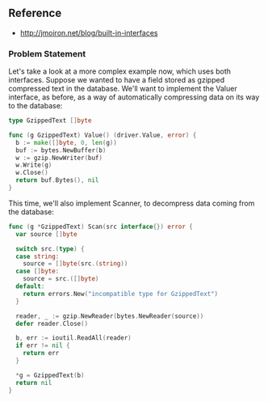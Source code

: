 ## Reference
- http://jmoiron.net/blog/built-in-interfaces

### Problem Statement
Let's take a look at a more complex example now, which uses both interfaces. Suppose we wanted to have a field stored as gzipped compressed text in the database. We'll want to implement the Valuer interface, as before, as a way of automatically compressing data on its way to the database:

```go
type GzippedText []byte

func (g GzippedText) Value() (driver.Value, error) {
  b := make([]byte, 0, len(g))
  buf := bytes.NewBuffer(b)
  w := gzip.NewWriter(buf)
  w.Write(g)
  w.Close()
  return buf.Bytes(), nil
}
```

This time, we'll also implement Scanner, to decompress data coming from the database:
```go
func (g *GzippedText) Scan(src interface{}) error {
  var source []byte

  switch src.(type) {
  case string:
    source = []byte(src.(string))
  case []byte:
    source = src.([]byte)
  default:
    return errors.New("incompatible type for GzippedText")
  }

  reader, _ := gzip.NewReader(bytes.NewReader(source))
  defer reader.Close()

  b, err := ioutil.ReadAll(reader)
  if err != nil {
    return err
  }

  *g = GzippedText(b)
  return nil
}
```
